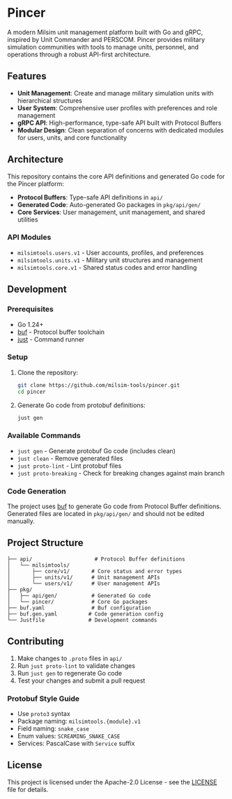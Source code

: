 # Pincer

A modern Milsim unit management platform built with Go and gRPC, inspired by Unit Commander and PERSCOM. Pincer provides military simulation communities with tools to manage units, personnel, and operations through a robust API-first architecture.

## Features

- **Unit Management**: Create and manage military simulation units with hierarchical structures
- **User System**: Comprehensive user profiles with preferences and role management
- **gRPC API**: High-performance, type-safe API built with Protocol Buffers
- **Modular Design**: Clean separation of concerns with dedicated modules for users, units, and core functionality

## Architecture

This repository contains the core API definitions and generated Go code for the Pincer platform:

- **Protocol Buffers**: Type-safe API definitions in `api/`
- **Generated Code**: Auto-generated Go packages in `pkg/api/gen/`
- **Core Services**: User management, unit management, and shared utilities

### API Modules

- `milsimtools.users.v1` - User accounts, profiles, and preferences
- `milsimtools.units.v1` - Military unit structures and management
- `milsimtools.core.v1` - Shared status codes and error handling

## Development

### Prerequisites

- Go 1.24+
- [buf](https://buf.build) - Protocol buffer toolchain
- [just](https://github.com/casey/just) - Command runner

### Setup

1. Clone the repository:
   ```bash
   git clone https://github.com/milsim-tools/pincer.git
   cd pincer
   ```

2. Generate Go code from protobuf definitions:
   ```bash
   just gen
   ```

### Available Commands

- `just gen` - Generate protobuf Go code (includes clean)
- `just clean` - Remove generated files
- `just proto-lint` - Lint protobuf files
- `just proto-breaking` - Check for breaking changes against main branch

### Code Generation

The project uses [buf](https://buf.build) to generate Go code from Protocol Buffer definitions. Generated files are located in `pkg/api/gen/` and should not be edited manually.

## Project Structure

```
├── api/                    # Protocol Buffer definitions
│   └── milsimtools/
│       ├── core/v1/       # Core status and error types
│       ├── units/v1/      # Unit management APIs
│       └── users/v1/      # User management APIs
├── pkg/
│   ├── api/gen/           # Generated Go code
│   └── pincer/            # Core Go packages
├── buf.yaml               # Buf configuration
├── buf.gen.yaml          # Code generation config
└── Justfile              # Development commands
```

## Contributing

1. Make changes to `.proto` files in `api/`
2. Run `just proto-lint` to validate changes
3. Run `just gen` to regenerate Go code
4. Test your changes and submit a pull request

### Protobuf Style Guide

- Use `proto3` syntax
- Package naming: `milsimtools.{module}.v1`
- Field naming: `snake_case`
- Enum values: `SCREAMING_SNAKE_CASE`
- Services: PascalCase with `Service` suffix

## License

This project is licensed under the Apache-2.0 License - see the [LICENSE](./LICENSE) file for details.
